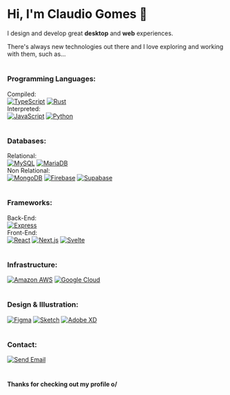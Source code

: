 # Hi, I'm Claudio Gomes 🤘

I design and develop great **desktop** and **web** experiences. 

There's always new technologies out there and I love exploring and working with them, such as... 

#

### Programming Languages:
Compiled:  
[![TypeScript](https://img.shields.io/badge/TypeScript-3178C6?style=for-the-badge&logo=typescript&logoColor=white)](#)
[![Rust](https://img.shields.io/badge/Rust-000?style=for-the-badge&logo=rust&logoColor=white)](#)  
Interpreted:  
[![JavaScript](https://img.shields.io/badge/JavaScript-F7DF1E?style=for-the-badge&logo=javascript&logoColor=black)](#)
[![Python](https://img.shields.io/badge/Python-3776AB?style=for-the-badge&logo=python&logoColor=white)](#)  

#

### Databases:
Relational:  
[![MySQL](https://img.shields.io/badge/MySQL-4479A1?style=for-the-badge&logo=mysql&logoColor=white)](#)
[![MariaDB](https://img.shields.io/badge/MariaDB-003545?style=for-the-badge&logo=mariadb)](#)  
Non Relational:  
[![MongoDB](https://img.shields.io/badge/MongoDB-47A248?style=for-the-badge&logo=mongodb&logoColor=white)](#)
[![Firebase](https://img.shields.io/badge/Firebase-FFCA28?style=for-the-badge&logo=firebase&logoColor=black)](#)
[![Supabase](https://img.shields.io/badge/Supabase-3ECF8E?style=for-the-badge&logo=supabase&logoColor=white)](#)

#

### Frameworks:
Back-End:  
[![Express](https://img.shields.io/badge/Express-000000?style=for-the-badge&logo=express&logoColor=white)](#)  
Front-End:  
[![React](https://img.shields.io/badge/React-61DAFB?style=for-the-badge&logo=react&logoColor=black)](#)
[![Next.js](https://img.shields.io/badge/Next.js-000000?style=for-the-badge&logo=nextdotjs&logoColor=white)](#)
[![Svelte](https://img.shields.io/badge/Svelte-FF3E00?style=for-the-badge&logo=svelte&logoColor=white)](#)

#

### Infrastructure:
[![Amazon AWS](https://img.shields.io/badge/Amazon_AWS-232F3E?style=for-the-badge&logo=amazonaws&logoColor=white)](#)
[![Google Cloud](https://img.shields.io/badge/Google_Cloud-4285F4?style=for-the-badge&logo=googlecloud&logoColor=white)](#)

#

### Design & Illustration:  
[![Figma](https://img.shields.io/badge/Figma-F24E1E?style=for-the-badge&logo=figma&logoColor=white)](#)
[![Sketch](https://img.shields.io/badge/Sketch-F7B500?style=for-the-badge&logo=sketch&logoColor=black)](#)
[![Adobe XD](https://img.shields.io/badge/Adobe_XD-FF61F6?style=for-the-badge&logo=adobexd&logoColor=white)](#)  

#

### Contact:
[![Send Email](https://img.shields.io/badge/Send_Email-EA4335?style=for-the-badge&logo=gmail&logoColor=white)](mailto:gomes.codes@gmail.com "Send me an email.")  

#

**Thanks for checking out my profile o/**
